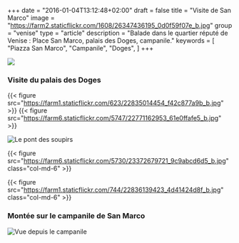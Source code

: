 +++
date = "2016-01-04T13:12:48+02:00"
draft = false
title = "Visite de San Marco"
image = "https://farm2.staticflickr.com/1608/26347436195_0d0f59f07e_b.jpg"
group = "venise"
type = "article"
description = "Balade dans le quartier réputé de Venise : Place San Marco, palais des Doges, campanile."
keywords = [
	"Piazza San Marco",
	"Campanile",
	"Doges",
	]
+++

![](https://farm2.staticflickr.com/1608/26347436195_0d0f59f07e_b.jpg)



### Visite du palais des Doges


{{< figure src="https://farm1.staticflickr.com/623/22835014454_f42c877a9b_b.jpg" >}}
{{< figure src="https://farm6.staticflickr.com/5747/22771162953_61e0ffafe5_b.jpg" >}}

![Le pont des soupirs](https://farm6.staticflickr.com/5710/23463400255_6ac2df3e02_b.jpg)

{{< figure src="https://farm6.staticflickr.com/5730/23372679721_9c9abcd6d5_b.jpg" class="col-md-6" >}}

{{< figure src="https://farm1.staticflickr.com/744/22836139423_4d41424d8f_b.jpg" class="col-md-6" >}}


### Montée sur le campanile de San Marco
![Vue depuis le campanile](https://farm2.staticflickr.com/1669/25742477684_92e0504390_b.jpg)
